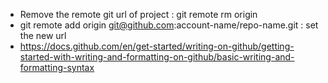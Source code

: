 <!-- 
useful links
https://michaelcurrin.github.io/dev-cheatsheets/cheatsheets/markdown/lists.html 
-->

- Remove the remote git url of project : git remote rm origin 
- git remote add origin git@github.com:account-name/repo-name.git : set the new url
- https://docs.github.com/en/get-started/writing-on-github/getting-started-with-writing-and-formatting-on-github/basic-writing-and-formatting-syntax
